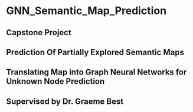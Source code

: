 # GNN_Semantic_Map_Prediction
## Capstone Project
## Prediction Of Partially Explored Semantic Maps
## Translating Map into Graph Neural Networks for Unknown Node Prediction
## Supervised by Dr. Graeme Best 
